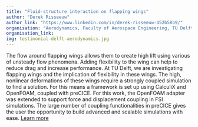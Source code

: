 ```yaml
---
title: "Fluid-structure interaction on flapping wings"
author: "Derek Risseeuw"
author_link: "https://www.linkedin.com/in/derek-risseeuw-452b58b9/"
organisation: "Aerodynamics, Faculty of Aerospace Engineering, TU Delft, The Netherlands"
organisation_link:
img: testimonial-delft-aerodynamics.jpg
---
```

The flow around flapping wings allows them to create high lift using various of unsteady flow phenomena. Adding flexibility to the wing can help to reduce drag and increase performance. At TU Delft, we are investigating flapping wings and the implication of flexibility in these wings. The high, nonlinear deformations of these wings require a strongly coupled simulation to find a solution. For this means a framework is set up using CalculiX and OpenFOAM, coupled with preCICE.
For this work, the OpenFOAM adapter was extended to support force and displacement coupling in FSI simulations. The large number of coupling functionalities in preCICE gives the user the opportunity to build advanced and scalable simulations with ease. [Learn more](https://repository.tudelft.nl/islandora/object/uuid%3A70beddde-e870-4c62-9a2f-8758b4e49123)
